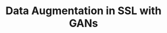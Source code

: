 ---
layout: page
title: Data Augmentation in SSL with GANs
description: Explores using GANs to generate fake data as a form of data augmentation in self-supervised models.
img: assets/img/project_preview/gan-aug.png
importance: 2
category: preprints
paper: GAN-Data-Aug.pdf
slides: GAN-Data-Aug-Pres.pdf
---
